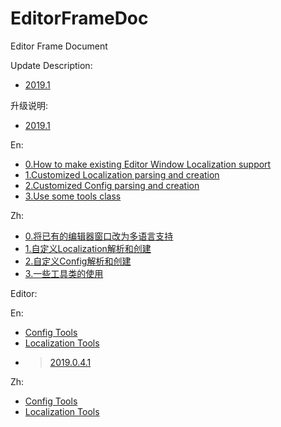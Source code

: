 # EditorFrameDoc
Editor Frame Document

Update Description:
- [2019.1](Doc/En/Update%20Doc/2019.1.md)


升级说明:
- [2019.1](Doc/Zh/Update%20Doc/2019.1.md)


En:
- [0.How to make existing Editor Window Localization support](Doc/En/0.How%20to%20make%20existing%20Editor%20Window%20Localization%20support.md)
- [1.Customized Localization parsing and creation](Doc/En/1.Customized%20Localization%20parsing%20and%20creation.md)
- [2.Customized Config parsing and creation](Doc/En/2.Customized%20Config%20parsing%20and%20creation.md)
- [3.Use some tools class](Doc/En/3.Use%20some%20tools%20class.md)

Zh:
- [0.将已有的编辑器窗口改为多语言支持](Doc/Zh/0.将已有的编辑器窗口改为多语言支持.md)
- [1.自定义Localization解析和创建](Doc/Zh/1.自定义Localization解析和创建.md)
- [2.自定义Config解析和创建](Doc/Zh/2.自定义Config解析和创建.md)
- [3.一些工具类的使用](Doc/Zh/3.一些工具类的使用.md)

Editor:

En:
- [Config Tools](Doc/En/Editor/1.ConfigTools.md)
- [Localization Tools](Doc/En/Editor/2.LocalizationTool.md)
- > [2019.0.4.1](https://github.com/yika-aixi/EditorFrameDoc/blob/2019.0.4.1/Doc/En/Editor/2.LocalizationTool.md)

Zh:
- [Config Tools](Doc/Zh/Editor/1.ConfigTools.md)
- [Localization Tools](Doc/Zh/Editor/2.LocalizationTool.md)
